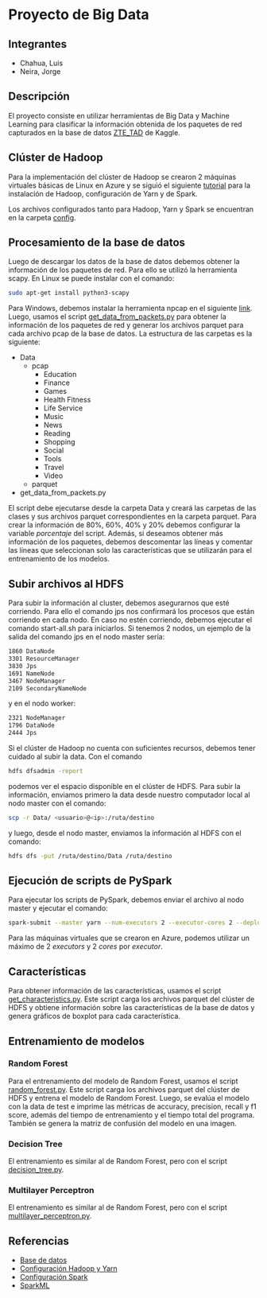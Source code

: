 # Proyecto de Big Data

## Integrantes
- Chahua, Luis
- Neira, Jorge

## Descripción

El proyecto consiste en utilizar herramientas de Big Data y Machine Learning para clasificar la información obtenida de los paquetes de red capturados en la base de datos [ZTE_TAD](https://www.kaggle.com/datasets/camellia2013/zte-tad-dataset) de Kaggle.

## Clúster de Hadoop

Para la implementación del clúster de Hadoop se crearon 2 máquinas virtuales básicas de Linux en Azure y se siguió el siguiente [tutorial](https://www.linode.com/docs/guides/how-to-install-and-set-up-hadoop-cluster/) para la instalación de Hadoop, configuración de Yarn y de Spark.

Los archivos configurados tanto para Hadoop, Yarn y Spark se encuentran en la carpeta [config](config).

## Procesamiento de la base de datos

Luego de descargar los datos de la base de datos debemos obtener la información de los paquetes de red. Para ello se utilizó la herramienta scapy. En Linux se puede instalar con el comando:

```bash
sudo apt-get install python3-scapy
```

Para Windows, debemos instalar la herramienta npcap en el siguiente [link](https://npcap.com/#download). Luego, usamos el script [get_data_from_packets.py](processing/get_data_from_packets.py) para obtener la información de los paquetes de red y generar los archivos parquet para cada archivo pcap de la base de datos. La estructura de las carpetas es la siguiente:

- Data
    - pcap
        - Education
        - Finance
        - Games
        - Health Fitness
        - Life Service
        - Music
        - News
        - Reading
        - Shopping
        - Social
        - Tools
        - Travel
        - Video
    - parquet
- get_data_from_packets.py

El script debe ejecutarse desde la carpeta Data y creará las carpetas de las clases y sus archivos parquet correspondientes en la carpeta parquet. Para crear la información de 80%, 60%, 40% y 20% debemos configurar la variable *porcentaje* del script. Además, si deseamos obtener más información de los paquetes, debemos descomentar las líneas y comentar las líneas que seleccionan solo las características que se utilizarán para el entrenamiento de los modelos.

## Subir archivos al HDFS

Para subir la información al cluster, debemos asegurarnos que esté corriendo. Para ello el comando jps nos confirmará los procesos que están corriendo en cada nodo. En caso no estén corriendo, debemos ejecutar el comando start-all.sh para iniciarlos. Si tenemos 2 nodos, un ejemplo de la salida del comando jps en el nodo master sería:

```bash
1860 DataNode
3301 ResourceManager
3830 Jps
1691 NameNode
3467 NodeManager
2109 SecondaryNameNode
```

y en el nodo worker:

```bash
2321 NodeManager
1796 DataNode
2444 Jps
```

Si el clúster de Hadoop no cuenta con suficientes recursos, debemos tener cuidado al subir la data. Con el comando
    
```bash
hdfs dfsadmin -report
```

podemos ver el espacio disponible en el clúster de HDFS. Para subir la información, enviamos primero la data desde nuestro computador local al nodo master con el comando:

```bash
scp -r Data/ <usuario>@<ip>:/ruta/destino
```

y luego, desde el nodo master, enviamos la información al HDFS con el comando:

```bash
hdfs dfs -put /ruta/destino/Data /ruta/destino
```
## Ejecución de scripts de PySpark

Para ejecutar los scripts de PySpark, debemos enviar el archivo al nodo master y ejecutar el comando:

```bash
spark-submit --master yarn --num-executors 2 --executor-cores 2 --deploy-mode client  file.py
```

Para las máquinas virtuales que se crearon en Azure, podemos utilizar un máximo de 2 *executors* y 2 *cores* por *executor*.

## Características

Para obtener información de las características, usamos el script [get_characteristics.py](processing/get_characteristics.py). Este script carga los archivos parquet del clúster de HDFS y obtiene información sobre las características de la base de datos y genera gráficos de boxplot para cada característica.

## Entrenamiento de modelos

### Random Forest

Para el entrenamiento del modelo de Random Forest, usamos el script [random_forest.py](models/random_forest.py). Este script carga los archivos parquet del clúster de HDFS y entrena el modelo de Random Forest. Luego, se evalúa el modelo con la data de test e imprime las métricas de accuracy, precision, recall y f1 score, además del tiempo de entrenamiento y el tiempo total del programa. También se genera la matriz de confusión del modelo en una imagen.

### Decision Tree

El entrenamiento es similar al de Random Forest, pero con el script [decision_tree.py](models/decision_tree.py).

### Multilayer Perceptron

El entrenamiento es similar al de Random Forest, pero con el script [multilayer_perceptron.py](models/multilayer_perceptron.py).

## Referencias

- [Base de datos](https://www.kaggle.com/datasets/camellia2013/zte-tad-dataset)
- [Configuración Hadoop y Yarn](https://www.linode.com/docs/guides/how-to-install-and-set-up-hadoop-cluster/)
- [Configuración Spark](https://www.linode.com/docs/guides/install-configure-run-spark-on-top-of-hadoop-yarn-cluster/)
- [SparkML](https://spark.apache.org/docs/latest/ml-guide.html)
